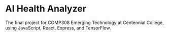 # AI Health Analyzer

The final project for COMP308 Emerging Technology at Centennial College, using JavaScript, React, Express, and TensorFlow.
